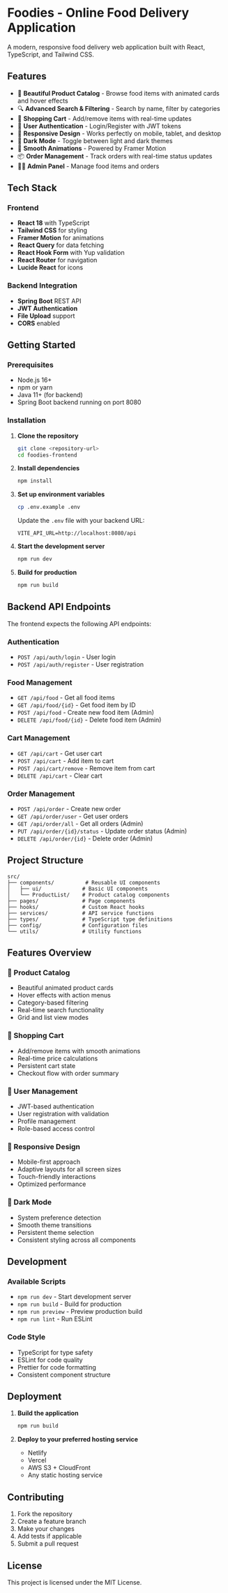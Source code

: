 # Foodies - Online Food Delivery Application

A modern, responsive food delivery web application built with React, TypeScript, and Tailwind CSS.

## Features

- 🍕 **Beautiful Product Catalog** - Browse food items with animated cards and hover effects
- 🔍 **Advanced Search & Filtering** - Search by name, filter by categories
- 🛒 **Shopping Cart** - Add/remove items with real-time updates
- 👤 **User Authentication** - Login/Register with JWT tokens
- 📱 **Responsive Design** - Works perfectly on mobile, tablet, and desktop
- 🌙 **Dark Mode** - Toggle between light and dark themes
- 🎨 **Smooth Animations** - Powered by Framer Motion
- 📦 **Order Management** - Track orders with real-time status updates
- 👨‍💼 **Admin Panel** - Manage food items and orders

## Tech Stack

### Frontend
- **React 18** with TypeScript
- **Tailwind CSS** for styling
- **Framer Motion** for animations
- **React Query** for data fetching
- **React Hook Form** with Yup validation
- **React Router** for navigation
- **Lucide React** for icons

### Backend Integration
- **Spring Boot** REST API
- **JWT Authentication**
- **File Upload** support
- **CORS** enabled

## Getting Started

### Prerequisites
- Node.js 16+ 
- npm or yarn
- Java 11+ (for backend)
- Spring Boot backend running on port 8080

### Installation

1. **Clone the repository**
   ```bash
   git clone <repository-url>
   cd foodies-frontend
   ```

2. **Install dependencies**
   ```bash
   npm install
   ```

3. **Set up environment variables**
   ```bash
   cp .env.example .env
   ```
   Update the `.env` file with your backend URL:
   ```
   VITE_API_URL=http://localhost:8080/api
   ```

4. **Start the development server**
   ```bash
   npm run dev
   ```

5. **Build for production**
   ```bash
   npm run build
   ```

## Backend API Endpoints

The frontend expects the following API endpoints:

### Authentication
- `POST /api/auth/login` - User login
- `POST /api/auth/register` - User registration

### Food Management
- `GET /api/food` - Get all food items
- `GET /api/food/{id}` - Get food item by ID
- `POST /api/food` - Create new food item (Admin)
- `DELETE /api/food/{id}` - Delete food item (Admin)

### Cart Management
- `GET /api/cart` - Get user cart
- `POST /api/cart` - Add item to cart
- `POST /api/cart/remove` - Remove item from cart
- `DELETE /api/cart` - Clear cart

### Order Management
- `POST /api/order` - Create new order
- `GET /api/order/user` - Get user orders
- `GET /api/order/all` - Get all orders (Admin)
- `PUT /api/order/{id}/status` - Update order status (Admin)
- `DELETE /api/order/{id}` - Delete order (Admin)

## Project Structure

```
src/
├── components/          # Reusable UI components
│   ├── ui/             # Basic UI components
│   └── ProductList/    # Product catalog components
├── pages/              # Page components
├── hooks/              # Custom React hooks
├── services/           # API service functions
├── types/              # TypeScript type definitions
├── config/             # Configuration files
└── utils/              # Utility functions
```

## Features Overview

### 🎨 Product Catalog
- Beautiful animated product cards
- Hover effects with action menus
- Category-based filtering
- Real-time search functionality
- Grid and list view modes

### 🛒 Shopping Cart
- Add/remove items with smooth animations
- Real-time price calculations
- Persistent cart state
- Checkout flow with order summary

### 👤 User Management
- JWT-based authentication
- User registration with validation
- Profile management
- Role-based access control

### 📱 Responsive Design
- Mobile-first approach
- Adaptive layouts for all screen sizes
- Touch-friendly interactions
- Optimized performance

### 🌙 Dark Mode
- System preference detection
- Smooth theme transitions
- Persistent theme selection
- Consistent styling across all components

## Development

### Available Scripts
- `npm run dev` - Start development server
- `npm run build` - Build for production
- `npm run preview` - Preview production build
- `npm run lint` - Run ESLint

### Code Style
- TypeScript for type safety
- ESLint for code quality
- Prettier for code formatting
- Consistent component structure

## Deployment

1. **Build the application**
   ```bash
   npm run build
   ```

2. **Deploy to your preferred hosting service**
   - Netlify
   - Vercel
   - AWS S3 + CloudFront
   - Any static hosting service

## Contributing

1. Fork the repository
2. Create a feature branch
3. Make your changes
4. Add tests if applicable
5. Submit a pull request

## License

This project is licensed under the MIT License.
